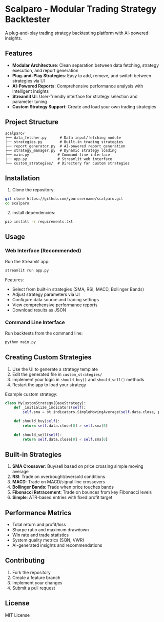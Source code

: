 # Scalparo - Modular Trading Strategy Backtester

A plug-and-play trading strategy backtesting platform with AI-powered insights.

## Features

- **Modular Architecture**: Clean separation between data fetching, strategy execution, and report generation
- **Plug-and-Play Strategies**: Easy to add, remove, and switch between strategies via UI
- **AI-Powered Reports**: Comprehensive performance analysis with intelligent insights
- **Streamlit UI**: User-friendly interface for strategy selection and parameter tuning
- **Custom Strategy Support**: Create and load your own trading strategies

## Project Structure

```
scalparo/
├── data_fetcher.py      # Data input/fetching module
├── strategies.py        # Built-in trading strategies
├── report_generator.py  # AI-powered report generation
├── strategy_manager.py  # Dynamic strategy loading
├── main.py             # Command-line interface
├── app.py              # Streamlit web interface
└── custom_strategies/  # Directory for custom strategies
```

## Installation

1. Clone the repository:
```bash
git clone https://github.com/yourusername/scalparo.git
cd scalparo
```

2. Install dependencies:
```bash
pip install -r requirements.txt
```

## Usage

### Web Interface (Recommended)

Run the Streamlit app:
```bash
streamlit run app.py
```

Features:
- Select from built-in strategies (SMA, RSI, MACD, Bollinger Bands)
- Adjust strategy parameters via UI
- Configure data source and trading settings
- View comprehensive performance reports
- Download results as JSON

### Command Line Interface

Run backtests from the command line:
```bash
python main.py
```

## Creating Custom Strategies

1. Use the UI to generate a strategy template
2. Edit the generated file in `custom_strategies/`
3. Implement your logic in `should_buy()` and `should_sell()` methods
4. Restart the app to load your strategy

Example custom strategy:
```python
class MyCustomStrategy(BaseStrategy):
    def _initialize_indicators(self):
        self.sma = bt.indicators.SimpleMovingAverage(self.data.close, period=20)
    
    def should_buy(self):
        return self.data.close[0] > self.sma[0]
    
    def should_sell(self):
        return self.data.close[0] < self.sma[0]
```

## Built-in Strategies

1. **SMA Crossover**: Buy/sell based on price crossing simple moving average
2. **RSI**: Trade on overbought/oversold conditions
3. **MACD**: Trade on MACD/signal line crossovers
4. **Bollinger Bands**: Trade when price touches bands
5. **Fibonacci Retracement**: Trade on bounces from key Fibonacci levels
6. **Simple**: ATR-based entries with fixed profit target

## Performance Metrics

- Total return and profit/loss
- Sharpe ratio and maximum drawdown
- Win rate and trade statistics
- System quality metrics (SQN, VWR)
- AI-generated insights and recommendations

## Contributing

1. Fork the repository
2. Create a feature branch
3. Implement your changes
4. Submit a pull request

## License

MIT License